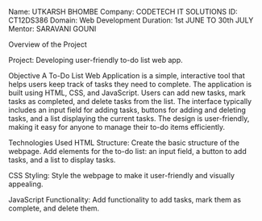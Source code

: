 Name: UTKARSH BHOMBE
Company: CODETECH IT SOLUTIONS
ID: CT12DS386
Domain: Web Development
Duration: 1st JUNE TO 30th JULY
Mentor: SARAVANI GOUNI

Overview of the Project

Project: Developing user-friendly to-do list web app.

 Objective
 A To-Do List Web Application is a simple, interactive tool that helps users keep track of tasks they need to complete. The application is built using HTML, CSS, and JavaScript. Users can add new tasks, mark tasks as completed, and delete tasks from the list. The interface typically includes an input field for adding tasks, buttons for adding and deleting tasks, and a list displaying the current tasks. The design is user-friendly, making it easy for anyone to manage their to-do items efficiently.

Technologies Used
HTML Structure:
Create the basic structure of the webpage.
Add elements for the to-do list: an input field, a button to add tasks, and a list to display tasks.

CSS Styling:
Style the webpage to make it user-friendly and visually appealing.

JavaScript Functionality:
Add functionality to add tasks, mark them as complete, and delete them.



